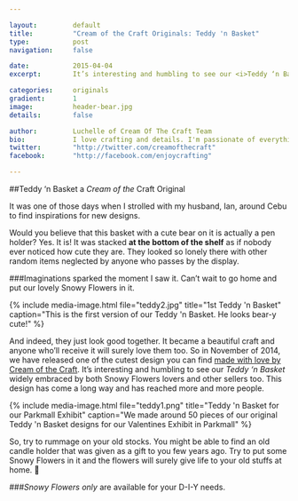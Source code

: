 ```yaml
---

layout:			default
title:  		"Cream of the Craft Originals: Teddy 'n Basket"
type:			post
navigation: 	false

date:   		2015-04-04
excerpt: 		It’s interesting and humbling to see our <i>Teddy ‘n Basket</i> widely embraced by both Snowy Flowers lovers and other sellers too. This design has come a long way and has reached more and more people.

categories:		originals
gradient: 		1
image: 			header-bear.jpg
details:		false

author: 		Luchelle of Cream Of The Craft Team
bio: 			I love crafting and details. I'm passionate of everything I make. 
twitter: 		"http://twitter.com/creamofthecraft"
facebook: 		"http://facebook.com/enjoycrafting"

---
```


##Teddy ‘n Basket a <i>Cream of the</i> Craft Original

It was one of those days when I strolled with my husband, Ian, around Cebu to find inspirations for new designs. 

Would you believe that this basket with a cute bear on it is actually a pen holder? Yes. It is! It was stacked **at the bottom of the shelf** as if nobody ever noticed how cute they are. They looked so lonely there with other random items neglected by anyone who passes by the display.

###Imaginations sparked the moment I saw it. 
Can’t wait to go home and put our lovely Snowy Flowers in it.

{% include media-image.html file="teddy2.jpg" title="1st Teddy 'n Basket" caption="This is the first version of our Teddy 'n Basket. He looks bear-y cute!" %}

And indeed, they just look good together. It became a beautiful craft and anyone who’ll receive it will surely love them too. So in November of 2014, we have released one of the cutest design you can find [made with love by Cream of the Craft][pricelist]. It’s interesting and humbling to see our <i>Teddy ‘n Basket</i> widely embraced by both Snowy Flowers lovers and other sellers too. This design has come a long way and has reached more and more people.

{% include media-image.html file="teddy1.png" title="Teddy 'n Basket for our Parkmall Exhibit" caption="We made around 50 pieces of our original Teddy 'n Basket designs for our Valentines Exhibit in Parkmall" %}

So, try to rummage on your old stocks. You might be able to find an old candle holder that was given as a gift to you few years ago. Try to put some Snowy Flowers in it and the flowers will surely give life to your old stuffs at home. 

###<i>Snowy Flowers only</i> are available for your D-I-Y needs.

<br/>

[pricelist]: http://www.creamofthecraft.co/made-with-love.html
